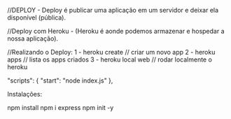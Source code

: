 //DEPLOY - Deploy é publicar uma aplicação em um servidor e deixar ela disponível (pública).

//Deploy com Heroku - (Heroku é aonde podemos armazenar e hospedar a nossa aplicação).

//Realizando o Deploy: 
1 - heroku create // criar um novo app
2 - heroku apps // lista os apps criados
3 - heroku local web // rodar localmente o heroku


"scripts": {
    "start": "node index.js"
},

Instalações:

npm install
npm i express
npm init -y